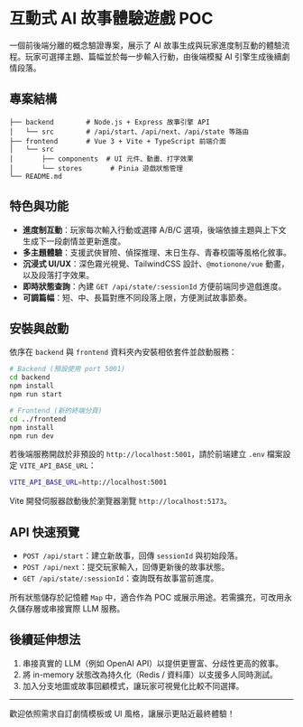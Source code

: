 # 互動式 AI 故事體驗遊戲 POC

一個前後端分離的概念驗證專案，展示了 AI 故事生成與玩家進度制互動的體驗流程。玩家可選擇主題、篇幅並於每一步輸入行動，由後端模擬 AI 引擎生成後續劇情段落。

## 專案結構

```
├── backend        # Node.js + Express 故事引擎 API
│   └── src        # /api/start、/api/next、/api/state 等路由
├── frontend       # Vue 3 + Vite + TypeScript 前端介面
│   └── src
│       ├── components  # UI 元件、動畫、打字效果
│       └── stores       # Pinia 遊戲狀態管理
└── README.md
```

## 特色與功能

- **進度制互動**：玩家每次輸入行動或選擇 A/B/C 選項，後端依據主題與上下文生成下一段劇情並更新進度。
- **多主題體驗**：支援武俠冒險、偵探推理、末日生存、青春校園等風格化敘事。
- **沉浸式 UI/UX**：深色霧光視覺、TailwindCSS 設計、`@motionone/vue` 動畫，以及段落打字效果。
- **即時狀態查詢**：內建 `GET /api/state/:sessionId` 方便前端同步遊戲進度。
- **可調篇幅**：短、中、長篇對應不同段落上限，方便測試故事節奏。

## 安裝與啟動

依序在 `backend` 與 `frontend` 資料夾內安裝相依套件並啟動服務：

```bash
# Backend (預設使用 port 5001)
cd backend
npm install
npm run start

# Frontend (新的終端分頁)
cd ../frontend
npm install
npm run dev
```

若後端服務開啟於非預設的 `http://localhost:5001`，請於前端建立 `.env` 檔案設定 `VITE_API_BASE_URL`：

```bash
VITE_API_BASE_URL=http://localhost:5001
```

Vite 開發伺服器啟動後於瀏覽器瀏覽 `http://localhost:5173`。

## API 快速預覽

- `POST /api/start`：建立新故事，回傳 `sessionId` 與初始段落。
- `POST /api/next`：提交玩家輸入，回傳更新後的故事狀態。
- `GET /api/state/:sessionId`：查詢既有故事當前進度。

所有狀態儲存於記憶體 `Map` 中，適合作為 POC 或展示用途。若需擴充，可改用永久儲存層或串接實際 LLM 服務。

## 後續延伸想法

1. 串接真實的 LLM（例如 OpenAI API）以提供更豐富、分歧性更高的敘事。
2. 將 in-memory 狀態改為持久化（Redis / 資料庫）以支援多人同時測試。
3. 加入分支地圖或故事回顧模式，讓玩家可視覺化比較不同選擇。

---

歡迎依照需求自訂劇情模板或 UI 風格，讓展示更貼近最終體驗！
